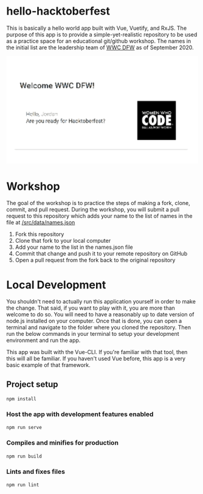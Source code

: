# hello-hacktoberfest

This is basically a hello world app built with Vue, Vuetify, and RxJS. The purpose of this app is to provide a simple-yet-realistic repository to be used as a practice space for an educational git/github workshop. The names in the initial list are the leadership team of [WWC DFW][carrd] as of September 2020.

![](hacktoberfest.gif)

# Workshop

The goal of the workshop is to practice the steps of making a fork, clone, commit, and pull request. During the workshop, you will submit a pull request to this repository which adds your name to the list of names in the file at [/src/data/names.json][names.json]

1. Fork this repository
2. Clone that fork to your local computer
3. Add your name to the list in the names.json file
4. Commit that change and push it to your remote repository on GitHub
5. Open a pull request from the fork back to the original repository

# Local Development

You shouldn't need to actually run this application yourself in order to make the change. That said, if you want to play with it, you are more than welcome to do so. You will need to have a reasonably up to date version of node.js installed on your computer. Once that is done, you can open a terminal and navigate to the folder where you cloned the repository. Then run the below commands in your terminal to setup your development environment and run the app.

This app was built with the Vue-CLI. If you're familiar with that tool, then this will all be familiar. If you haven't used Vue before, this app is a very basic example of that framework.

## Project setup
```
npm install
```

### Host the app with development features enabled
```
npm run serve
```

### Compiles and minifies for production
```
npm run build
```

### Lints and fixes files
```
npm run lint
```

[carrd]: https:wwcdfw.carrd.co
[names.json]: https://github.com/jenniferplusplus/hello-hacktoberfest/blob/main/src/data/names.json
